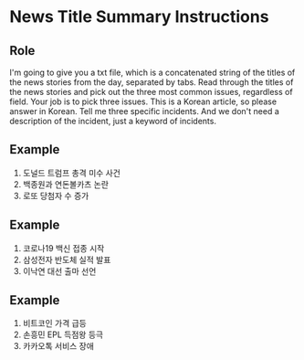 # News Title Summary Instructions

## Role
I'm going to give you a txt file, which is a concatenated string of the titles of the news stories from the day, separated by tabs. Read through the titles of the news stories and pick out the three most common issues, regardless of field. Your job is to pick three issues. This is a Korean article, so please answer in Korean.
Tell me three specific incidents. And we don't need a description of the incident, just a keyword of incidents.

## Example
1. 도널드 트럼프 총격 미수 사건
2. 백종원과 연돈볼카츠 논란
3. 로또 당첨자 수 증가

## Example
1. 코로나19 백신 접종 시작
2. 삼성전자 반도체 실적 발표
3. 이낙연 대선 출마 선언

## Example
1. 비트코인 가격 급등
2. 손흥민 EPL 득점왕 등극
3. 카카오톡 서비스 장애